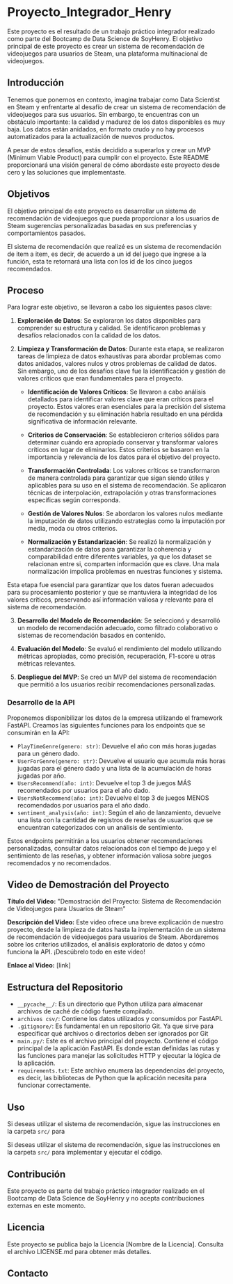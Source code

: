 # Proyecto_Integrador_Henry
Este proyecto es el resultado de un trabajo práctico integrador realizado como parte del Bootcamp de Data Science de SoyHenry. El objetivo principal de este proyecto es crear un sistema de recomendación de videojuegos para usuarios de Steam, una plataforma multinacional de videojuegos.

## Introducción
Tenemos que ponernos en contexto, imagina trabajar como Data Scientist en Steam y enfrentarte al desafío de crear un sistema de recomendación de videojuegos para sus usuarios. Sin embargo, te encuentras con un obstáculo importante: la calidad y madurez de los datos disponibles es muy baja. Los datos están anidados, en formato crudo y no hay procesos automatizados para la actualización de nuevos productos.

A pesar de estos desafíos, estás decidido a superarlos y crear un MVP (Minimum Viable Product) para cumplir con el proyecto. Este README proporcionará una visión general de cómo abordaste este proyecto desde cero y las soluciones que implementaste.

## Objetivos

El objetivo principal de este proyecto es desarrollar un sistema de recomendación de videojuegos que pueda proporcionar a los usuarios de Steam sugerencias personalizadas basadas en sus preferencias y comportamientos pasados.

El sistema de recomendación que realizé es un sistema de recomendación de item a item, es decir, de acuerdo a un id del juego que ingrese a la función, esta te retornará una lista con los id de los cinco juegos recomendados.

## Proceso
Para lograr este objetivo, se llevaron a cabo los siguientes pasos clave:

1. **Exploración de Datos**: Se exploraron los datos disponibles para comprender su estructura y calidad. Se identificaron problemas y desafíos relacionados con la calidad de los datos.

2. **Limpieza y Transformación de Datos**: Durante esta etapa, se realizaron tareas de limpieza de datos exhaustivas para abordar problemas como datos anidados, valores nulos y otros problemas de calidad de datos. Sin embargo, uno de los desafíos clave fue la identificación y gestión de valores críticos que eran fundamentales para el proyecto. 

   - **Identificación de Valores Críticos**: Se llevaron a cabo análisis detallados para identificar valores clave que eran críticos para el proyecto. Estos valores eran esenciales para la precisión del sistema de recomendación y su eliminación habría resultado en una pérdida significativa de información relevante.

   - **Criterios de Conservación**: Se establecieron criterios sólidos para determinar cuándo era apropiado conservar y transformar valores críticos en lugar de eliminarlos. Estos criterios se basaron en la importancia y relevancia de los datos para el objetivo del proyecto.

   - **Transformación Controlada**: Los valores críticos se transformaron de manera controlada para garantizar que sigan siendo útiles y aplicables para su uso en el sistema de recomendación. Se aplicaron técnicas de interpolación, extrapolación y otras transformaciones específicas según corresponda.

   - **Gestión de Valores Nulos**: Se abordaron los valores nulos mediante la imputación de datos utilizando estrategias como la imputación por media, moda ou otros criterios.

   - **Normalización y Estandarización**: Se realizó la normalización y estandarización de datos para garantizar la coherencia y comparabilidad entre diferentes variables, ya que los dataset se relacionan entre si, comparten información que es clave. Una mala normalización impolica problemas en nuestras funciones y sistema.


Esta etapa fue esencial para garantizar que los datos fueran adecuados para su procesamiento posterior y que se mantuviera la integridad de los valores críticos, preservando así información valiosa y relevante para el sistema de recomendación.

3. **Desarrollo del Modelo de Recomendación**: Se seleccionó y desarrolló un modelo de recomendación adecuado, como filtrado colaborativo o sistemas de recomendación basados en contenido.

4. **Evaluación del Modelo**: Se evaluó el rendimiento del modelo utilizando métricas apropiadas, como precisión, recuperación, F1-score u otras métricas relevantes.

5. **Despliegue del MVP**: Se creó un MVP del sistema de recomendación que permitió a los usuarios recibir recomendaciones personalizadas.

### Desarrollo de la API

Proponemos disponibilizar los datos de la empresa utilizando el framework FastAPI. Creamos las siguientes funciones para los endpoints que se consumirán en la API:

- `PlayTimeGenre(genero: str)`: Devuelve el año con más horas jugadas para un género dado.
- `UserForGenre(genero: str)`: Devuelve el usuario que acumula más horas jugadas para el género dado y una lista de la acumulación de horas jugadas por año.
- `UsersRecommend(año: int)`: Devuelve el top 3 de juegos MÁS recomendados por usuarios para el año dado.
- `UsersNotRecommend(año: int)`: Devuelve el top 3 de juegos MENOS recomendados por usuarios para el año dado.
- `sentiment_analysis(año: int)`: Según el año de lanzamiento, devuelve una lista con la cantidad de registros de reseñas de usuarios que se encuentran categorizados con un análisis de sentimiento.

Estos endpoints permitirán a los usuarios obtener recomendaciones personalizadas, consultar datos relacionados con el tiempo de juego y el sentimiento de las reseñas, y obtener información valiosa sobre juegos recomendados y no recomendados.
## Video de Demostración del Proyecto

**Título del Video:** "Demostración del Proyecto: Sistema de Recomendación de Videojuegos para Usuarios de Steam"

**Descripción del Video:**
Este video ofrece una breve explicación de nuestro proyecto, desde la limpieza de datos hasta la implementación de un sistema de recomendación de videojuegos para usuarios de Steam. Abordaremos sobre los criterios utilizados, el análisis exploratorio de datos y cómo funciona la API. ¡Descúbrelo todo en este video!

**Enlace al Video:** [link]

## Estructura del Repositorio

- `__pycache__/`: Es un directorio que Python utiliza para almacenar archivos de caché de código fuente compilado.
- `archivos csv/`: Contiene los datos utilizados y consumidos por FastAPI.
- `.gitignore/`: Es fundamental en un repositorio Git. Ya que sirve para especificar qué archivos o directorios deben ser ignorados por Git
- `main.py/`:  Este es el archivo principal del proyecto. Contiene el código principal de la aplicación FastAPI. Es donde estan definidas las rutas y las funciones para manejar las solicitudes HTTP y ejecutar la lógica de la aplicación.
- `requirements.txt`: Este archivo enumera las dependencias del proyecto, es decir, las bibliotecas de Python que la aplicación necesita para funcionar correctamente.

## Uso

Si deseas utilizar el sistema de recomendación, sigue las instrucciones en la carpeta `src/` para

Si deseas utilizar el sistema de recomendación, sigue las instrucciones en la carpeta `src/` para implementar y ejecutar el código.

## Contribución

Este proyecto es parte del trabajo práctico integrador realizado en el Bootcamp de Data Science de SoyHenry y no acepta contribuciones externas en este momento.

## Licencia

Este proyecto se publica bajo la Licencia [Nombre de la Licencia]. Consulta el archivo LICENSE.md para obtener más detalles.

## Contacto
